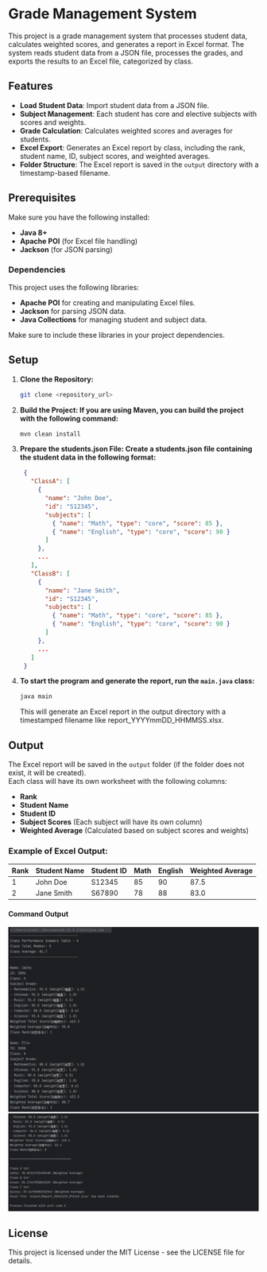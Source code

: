 # Grade Management System

This project is a grade management system that processes student data, calculates weighted scores, and generates a report in Excel format. The system reads student data from a JSON file, processes the grades, and exports the results to an Excel file, categorized by class.

## Features
- **Load Student Data**: Import student data from a JSON file.
- **Subject Management**: Each student has core and elective subjects with scores and weights.
- **Grade Calculation**: Calculates weighted scores and averages for students.
- **Excel Export**: Generates an Excel report by class, including the rank, student name, ID, subject scores, and weighted averages.
- **Folder Structure**: The Excel report is saved in the `output` directory with a timestamp-based filename.

## Prerequisites
Make sure you have the following installed:
- **Java 8+**
- **Apache POI** (for Excel file handling)
- **Jackson** (for JSON parsing)

### Dependencies
This project uses the following libraries:
- **Apache POI** for creating and manipulating Excel files.
- **Jackson** for parsing JSON data.
- **Java Collections** for managing student and subject data.

Make sure to include these libraries in your project dependencies.

## Setup

1. **Clone the Repository:**
   ```bash
   git clone <repository_url>

2. **Build the Project: If you are using Maven, you can build the project with the following command:**
   ```bash
   mvn clean install
   ```
   
3. **Prepare the students.json File: Create a students.json file containing the student data in the following format:**
   ```json
    {
      "ClassA": [
        {
          "name": "John Doe",
          "id": "S12345",
          "subjects": [
            { "name": "Math", "type": "core", "score": 85 },
            { "name": "English", "type": "core", "score": 90 }
          ]
        },
        ...
      ],      
      "ClassB": [
        {
          "name": "Jane Smith",
          "id": "S12345",
          "subjects": [
            { "name": "Math", "type": "core", "score": 85 },
            { "name": "English", "type": "core", "score": 90 }
          ]
        },
        ...
      ]
    }
   ``` 
4. **To start the program and generate the report, run the `main.java` class:**

   ```bash
   java main
   ```
   This will generate an Excel report in the output directory with a timestamped filename like report_YYYYmmDD_HHMMSS.xlsx.

## Output

The Excel report will be saved in the `output` folder (if the folder does not exist, it will be created).  
Each class will have its own worksheet with the following columns:
- **Rank**
- **Student Name**
- **Student ID**
- **Subject Scores** (Each subject will have its own column)
- **Weighted Average** (Calculated based on subject scores and weights)

### Example of Excel Output:

| Rank | Student Name | Student ID | Math | English | Weighted Average |
|------|--------------|------------|------|---------|------------------|
| 1    | John Doe     | S12345     | 85   | 90      | 87.5             |
| 2    | Jane Smith   | S67890     | 78   | 88      | 83.0             |

#### Command Output
![image](./asset/cli(1).png)
![image](./asset/cli(2).png)


## License

This project is licensed under the MIT License - see the LICENSE file for details.